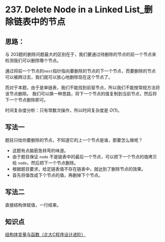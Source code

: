 # 237. Delete Node in a Linked List_删除链表中的节点



## 思路：

与 203题的删除问题最大的区别在于，我们要通过待删除的节点的前一个节点来检测我们可以删除哪个节点。

通过将前一个节点的`next`指针指向要删除的节点的下一个节点，而要删除的节点可以被跨过去，我们就可以放心地删除现在这个节点了。



而对于本题，由于是单链表，我们不能找到前驱节点，所以我们不能按常规方法将该节点删除。
我们可以换一种思路，将下一个节点的值复制到当前节点，然后将下一个节点删除即可。

时间复杂度分析：只有常数次操作，所以时间复杂度是 $O(1)$。



## 写法一

题目只给你要删除的节点，不知道它的上一个节点是谁，那要怎么做呢？
- 这题有点脑筋急转弯的味道。
- 由于题目保证 `node` 不是链表中的最后一个节点，可以把下一个节点的值拷贝给 `node`，然后把下一个节点删除。
- 根据题目要求，给定链表值不存在链表中，就达到了删除节点的效果。
- 首先将值改成下个节点的值，再删掉下个节点。



## 写法二

直接结构体赋值，一行结束。



## 知识点

[结构体变量与函数（北大C程序设计进阶）](https://www.coursera.org/lecture/c-chengxu-sheji/jie-gou-ti-bian-liang-yu-han-shu-T0Yc2)



